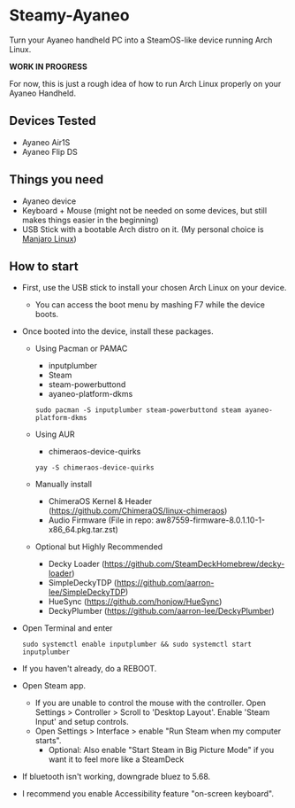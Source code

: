 # Steamy-Ayaneo
Turn your Ayaneo handheld PC into a SteamOS-like device running Arch Linux.

**WORK IN PROGRESS**

For now, this is just a rough idea of how to run Arch Linux properly on your Ayaneo Handheld.

## Devices Tested
 - Ayaneo Air1S
 - Ayaneo Flip DS


## Things you need
- Ayaneo device
- Keyboard + Mouse (might not be needed on some devices, but still makes things easier in the beginning)
- USB Stick with a bootable Arch distro on it. (My personal choice is [Manjaro Linux](https://manjaro.org))

## How to start
- First, use the USB stick to install your chosen Arch Linux on your device.
  - You can access the boot menu by mashing F7 while the device boots.
- Once booted into the device, install these packages.
  - Using Pacman or PAMAC
    - inputplumber
    - Steam
    - steam-powerbuttond
    - ayaneo-platform-dkms
    ```
    sudo pacman -S inputplumber steam-powerbuttond steam ayaneo-platform-dkms
    ```
  - Using AUR
    - chimeraos-device-quirks
    ```
    yay -S chimeraos-device-quirks
    ```

  - Manually install
    - ChimeraOS Kernel & Header (https://github.com/ChimeraOS/linux-chimeraos)
    - Audio Firmware (File in repo: aw87559-firmware-8.0.1.10-1-x86_64.pkg.tar.zst)

  - Optional but Highly Recommended
    - Decky Loader (https://github.com/SteamDeckHomebrew/decky-loader)
    - SimpleDeckyTDP (https://github.com/aarron-lee/SimpleDeckyTDP)
    - HueSync (https://github.com/honjow/HueSync)
    - DeckyPlumber (https://github.com/aarron-lee/DeckyPlumber)

- Open Terminal and enter
	```
	sudo systemctl enable inputplumber && sudo systemctl start inputplumber
	```
- If you haven't already, do a REBOOT.
- Open Steam app.
	- If you are unable to control the mouse with the controller. Open Settings > Controller > Scroll to 'Desktop Layout'. Enable 'Steam Input' and setup controls.
	- Open Settings > Interface > enable "Run Steam when my computer starts".
		- Optional: Also enable "Start Steam in Big Picture Mode" if you want it to feel more like a SteamDeck
- If bluetooth isn't working, downgrade bluez to 5.68.
- I recommend you enable Accessibility feature "on-screen keyboard".
